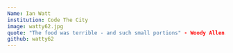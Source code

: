 ```yaml
---
Name: Ian Watt
institution: Code The City
image: watty62.jpg 
quote: "The food was terrible - and such small portions" - Woody Allen.
github: watty62
---
```

